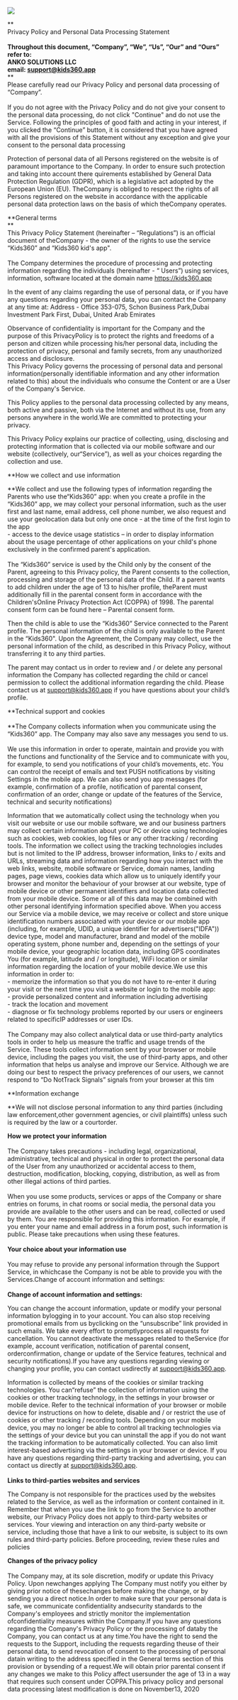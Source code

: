 ![](https://mc.yandex.ru/watch/88768123)

**  
Privacy Policy and Personal Data Processing Statement  
‍  
**Throughout this document, “Company”, “We”, “Us”, “Our” and “Ours” refer to:  
ANKO SOLUTIONS LLC  
email: support@kids360.app**  
‍**  
Please carefully read our Privacy Policy and personal data processing of “Company”.  
‍  
If you do not agree with the Privacy Policy and do not give your consent to the personal data processing, do not click "Continue" and do not use the Service. Following the principles of good faith and acting in your interest, if you clicked the “Continue” button, it is considered that you have agreed with all the provisions of this Statement without any exception and give your consent to the personal data processing  
  
Protection of personal data of all Persons registered on the website is of paramount importance to the Company. In order to ensure such protection and taking into account there quirements established by General Data Protection Regulation (GDPR), which is a legislative act adopted by the European Union (EU). TheCompany is obliged to respect the rights of all Persons registered on the website in accordance with the applicable personal data protection laws on the basis of which theCompany operates.  
  
**General terms  
**  
This Privacy Policy Statement (hereinafter – “Regulations”) is an official document of theCompany - the owner of the rights to use the service “Kids360” and “Kids360 kid's app".  
‍  
The Company determines the procedure of processing and protecting information regarding the individuals (hereinafter - “ Users”) using services, information, software located at the domain name https://kids360.app  
  
In the event of any claims regarding the use of personal data, or if you have any questions regarding your personal data, you can contact the Company at any time at: Address - Office 353-075, Schon Business Park,Dubai Investment Park First, Dubai, United Arab Emirates  
  
Observance of confidentiality is important for the Company and the purpose of this PrivacyPolicy is to protect the rights and freedoms of a person and citizen while processing his/her personal data, including the protection of privacy, personal and family secrets, from any unauthorized access and disclosure.  
This Privacy Policy governs the processing of personal data and personal information(personally identifiable information and any other information related to this) about the individuals who consume the Content or are a User of the Company's Service.  
  
This Policy applies to the personal data processing collected by any means, both active and passive, both via the Internet and without its use, from any persons anywhere in the world.We are committed to protecting your privacy.  
  
This Privacy Policy explains our practice of collecting, using, disclosing and protecting information that is collected via our mobile software and our website (collectively, our“Service”), as well as your choices regarding the collection and use.  
  
**How we collect and use information  
  
**We collect and use the following types of information regarding the Parents who use the“Kids360” app: when you create a profile in the “Kids360” app, we may collect your personal information, such as the user first and last name, email address, cell phone number, we also request and use your geolocation data but only one once - at the time of the first login to the app  
\- access to the device usage statistics – in order to display information about the usage percentage of other applications on your child's phone exclusively in the confirmed parent's application.  
‍  
The “Kids360” service is used by the Child only by the consent of the Parent, agreeing to this Privacy policy, the Parent consents to the collection, processing and storage of the personal data of the Child. If a parent wants to add children under the age of 13 to his/her profile, theParent must additionally fill in the parental consent form in accordance with the Children'sOnline Privacy Protection Act (COPPA) of 1998. The parental consent form can be found here – Parental consent form.  
  
Then the child is able to use the “Kids360” Service connected to the Parent profile. The personal information of the child is only available to the Parent in the “Kids360". Upon the Agreement, the Company may collect, use the personal information of the child, as described in this Privacy Policy, without transferring it to any third parties.  
  
The parent may contact us in order to review and / or delete any personal information the Company has collected regarding the child or cancel permission to collect the additional information regarding the child. Please contact us at support@kids360.app if you have questions about your child’s profile.  
  
**Technical support and cookies  
‍  
‍**The Company collects information when you communicate using the “Kids360” app. The Company may also save any messages you send to us.  
‍  
We use this information in order to operate, maintain and provide you with the functions and functionality of the Service and to communicate with you, for example, to send you notifications of your child’s movements, etc. You can control the receipt of emails and text PUSH notifications by visiting Settings in the mobile app. We can also send you app messages (for example, confirmation of a profile, notification of parental consent, confirmation of an order, change or update of the features of the Service, technical and security notifications)  
  
Information that we automatically collect using the technology when you visit our website or use our mobile software, we and our business partners may collect certain information about your PC or device using technologies such as cookies, web cookies, log files or any other tracking / recording tools. The information we collect using the tracking technologies includes but is not limited to the IP address, browser information, links to / exits and URLs, streaming data and information regarding how you interact with the web links, website, mobile software or Service, domain names, landing pages, page views, cookies data which allow us to uniquely identify your browser and monitor the behaviour of your browser at our website, type of mobile device or other permanent identifiers and location data collected from your mobile device. Some or all of this data may be combined with other personal identifying information specified above. When you access our Service via a mobile device, we may receive or collect and store unique identification numbers associated with your device or our mobile app (including, for example, UDID, a unique identifier for advertisers("IDFA")) device type, model and manufacturer, brand and model of the mobile operating system, phone number and, depending on the settings of your mobile device, your geographic location data, including GPS coordinates You (for example, latitude and / or longitude), WiFi location or similar information regarding the location of your mobile device.We use this information in order to:  
\- memorize the information so that you do not have to re-enter it during your visit or the next time you visit a website or login to the mobile app:  
\- provide personalized content and information including advertising  
\- track the location and movement  
\- diagnose or fix technology problems reported by our users or engineers related to specificIP addresses or user IDs.  
‍  
The Company may also collect analytical data or use third-party analytics tools in order to help us measure the traffic and usage trends of the Service. These tools collect information sent by your browser or mobile device, including the pages you visit, the use of third-party apps, and other information that helps us analyse and improve our Service. Although we are doing our best to respect the privacy preferences of our users, we cannot respond to “Do NotTrack Signals” signals from your browser at this tim  
  
**Information exchange  
  
**We will not disclose personal information to any third parties (including law enforcement,other government agencies, or civil plaintiffs) unless such is required by the law or a courtorder.  
  
**How we protect your information  
‍**  
The Company takes precautions - including legal, organizational, administrative, technical and physical in order to protect the personal data of the User from any unauthorized or accidental access to them, destruction, modification, blocking, copying, distribution, as well as from other illegal actions of third parties.  
‍  
When you use some products, services or apps of the Company or share entries on forums, in chat rooms or social media, the personal data you provide are available to the other users and can be read, collected or used by them. You are responsible for providing this information. For example, if you enter your name and email address in a forum post, such information is public. Please take precautions when using these features.  
‍  
**Your choice about your information use  
‍**  
You may refuse to provide any personal information through the Support Service, in whichcase the Company is not be able to provide you with the Services.Change of account information and settings:  
‍  
**Change of account information and settings:**  
  
You can change the account information, update or modify your personal information bylogging in to your account. You can also stop receiving promotional emails from us byclicking on the “unsubscribe” link provided in such emails. We take every effort to promptlyprocess all requests for cancellation. You cannot deactivate the messages related to theService (for example, account verification, notification of parental consent, orderconfirmation, change or update of the Service features, technical and security notifications).If you have any questions regarding viewing or changing your profile, you can contact usdirectly at support@kids360.app.  
  
Information is collected by means of the cookies or similar tracking technologies. You can“refuse” the collection of information using the cookies or other tracking technology, in the settings in your browser or mobile device. Refer to the technical information of your browser or mobile device for instructions on how to delete, disable and / or restrict the use of cookies or other tracking / recording tools. Depending on your mobile device, you may no longer be able to control all tracking technologies via the settings of your device but you can uninstall the app if you do not want the tracking information to be automatically collected. You can also limit interest-based advertising via the settings in your browser or device. If you have any questions regarding third-party tracking and advertising, you can contact us directly at support@kids360.app.  
‍  
**Links to third-parties websites and services**  
  
The Company is not responsible for the practices used by the websites related to the Service, as well as the information or content contained in it. Remember that when you use the link to go from the Service to another website, our Privacy Policy does not apply to third-party websites or services. Your viewing and interaction on any third-party website or service, including those that have a link to our website, is subject to its own rules and third-party policies. Before proceeding, review these rules and policies  
  
**Changes of the privacy policy  
‍**  
The Company may, at its sole discretion, modify or update this Privacy Policy. Upon newchanges applying The Company must notify you either by giving prior notice of thesechanges before making the change, or by sending you a direct notice.In order to make sure that your personal data is safe, we communicate confidentiality andsecurity standards to the Company's employees and strictly monitor the implementation ofconfidentiality measures within the Company.If you have any questions regarding the Company's Privacy Policy or the processing of databy the Company, you can contact us at any time.You have the right to send the requests to the Support, including the requests regarding theuse of their personal data, to send revocation of consent to the processing of personal datain writing to the address specified in the General terms section of this provision or bysending of a request.We will obtain prior parental consent if any changes we make to this Policy affect usersunder the age of 13 in a way that requires such consent under COPPA.This privacy policy and personal data processing latest modification is done on November13, 2020  
‍